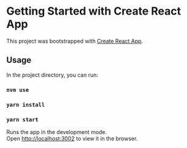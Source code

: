# Getting Started with Create React App

This project was bootstrapped with [Create React App](https://github.com/facebook/create-react-app).

## Usage

In the project directory, you can run:

### `nvm use`
### `yarn install`
### `yarn start`

Runs the app in the development mode.\
Open [http://localhost:3002](http://localhost:3002) to view it in the browser.
